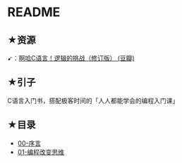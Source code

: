 # README

## ★资源

➹：[啊哈C语言！逻辑的挑战（修订版） (豆瓣)](https://book.douban.com/subject/26943280/)

## ★引子

C语言入门书，搭配极客时间的「人人都能学会的编程入门课」

## ★目录

- [00-序言](./00.md)
- [01-编程改变思维](./01.md)

